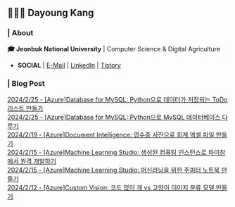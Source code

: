 ## 👩🏻‍💻 Dayoung Kang
### | About
**🎓 Jeonbuk National University** | Computer Science & Digital Agriculture

- **SOCIAL** | [E-Mail](mailto:kallzero1008@jbnu.ac.kr) | [LinkedIn](https://www.linkedin.com/in/riverallzero/) | [Tistory](https://riverallzero.tistory.com/)

### | Blog Post</h3>



[2024/2/25 - [Azure]Database for MySQL: Python으로 데이터가 저장되는 ToDo 리스트 만들기](https://riverallzero.tistory.com/73) <br>
[2024/2/25 - [Azure]Database for MySQL: Python으로 MySQL 데이터베이스 다루기](https://riverallzero.tistory.com/72) <br>
[2024/2/19 - [Azure]Document Intelligence: 영수증 사진으로 회계 엑셀 파일 만들기](https://riverallzero.tistory.com/71) <br>
[2024/2/15 - [Azure]Machine Learning Studio: 생성된 컴퓨팅 인스턴스로 파이참에서 원격 개발하기](https://riverallzero.tistory.com/70) <br>
[2024/2/15 - [Azure]Machine Learning Studio: 머신러닝을 위한 주피터 노트북 만들기](https://riverallzero.tistory.com/69) <br>
[2024/2/12 - [Azure]Custom Vision: 코드 없이 개 vs 고양이 이미지 분류 모델 만들기](https://riverallzero.tistory.com/68) <br>
